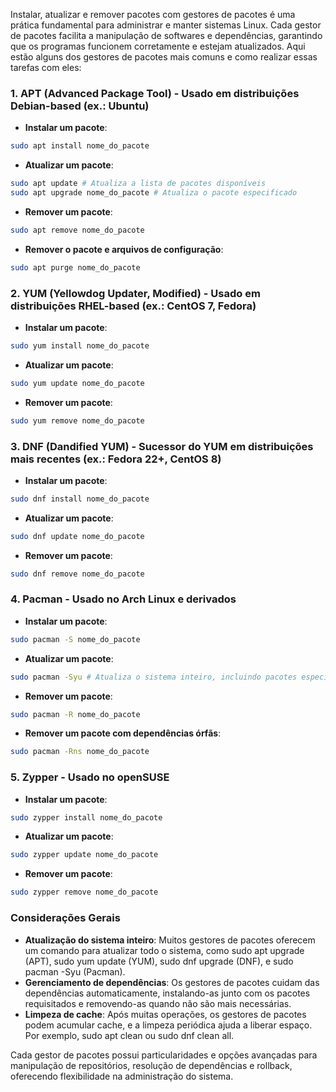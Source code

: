 Instalar, atualizar e remover pacotes com gestores de pacotes é uma prática fundamental para administrar e manter sistemas Linux. Cada gestor de pacotes facilita a manipulação de softwares e dependências, garantindo que os programas funcionem corretamente e estejam atualizados. Aqui estão alguns dos gestores de pacotes mais comuns e como realizar essas tarefas com eles:

### 1\. APT (Advanced Package Tool) - Usado em distribuições Debian-based (ex.: Ubuntu)

- **Instalar um pacote**:

```bash
sudo apt install nome_do_pacote
```

- **Atualizar um pacote**:

```bash
sudo apt update # Atualiza a lista de pacotes disponíveis
sudo apt upgrade nome_do_pacote # Atualiza o pacote especificado
```

- **Remover um pacote**:

```bash
sudo apt remove nome_do_pacote
```

- **Remover o pacote e arquivos de configuração**:

```bash
sudo apt purge nome_do_pacote
```


### 2\. YUM (Yellowdog Updater, Modified) - Usado em distribuições RHEL-based (ex.: CentOS 7, Fedora)

- **Instalar um pacote**:

```bash
sudo yum install nome_do_pacote
```

- **Atualizar um pacote**:

```bash
sudo yum update nome_do_pacote
```

- **Remover um pacote**:

```bash
sudo yum remove nome_do_pacote
```


### 3\. DNF (Dandified YUM) - Sucessor do YUM em distribuições mais recentes (ex.: Fedora 22+, CentOS 8)

- **Instalar um pacote**:

```bash
sudo dnf install nome_do_pacote
```

- **Atualizar um pacote**:

```bash
sudo dnf update nome_do_pacote
```

- **Remover um pacote**:

```bash
sudo dnf remove nome_do_pacote
```


### 4\. Pacman - Usado no Arch Linux e derivados

- **Instalar um pacote**:

```bash
sudo pacman -S nome_do_pacote
```

- **Atualizar um pacote**:

```bash
sudo pacman -Syu # Atualiza o sistema inteiro, incluindo pacotes específicos
```

- **Remover um pacote**:

```bash
sudo pacman -R nome_do_pacote
```

- **Remover um pacote com dependências órfãs**:

```bash
sudo pacman -Rns nome_do_pacote
```


### 5\. Zypper - Usado no openSUSE

- **Instalar um pacote**:

```bash
sudo zypper install nome_do_pacote
```

- **Atualizar um pacote**:

```bash
sudo zypper update nome_do_pacote
```

- **Remover um pacote**:

```bash
sudo zypper remove nome_do_pacote
```


### Considerações Gerais

- **Atualização do sistema inteiro**: Muitos gestores de pacotes oferecem um comando para atualizar todo o sistema, como sudo apt upgrade (APT), sudo yum update (YUM), sudo dnf upgrade (DNF), e sudo pacman -Syu (Pacman).
- **Gerenciamento de dependências**: Os gestores de pacotes cuidam das dependências automaticamente, instalando-as junto com os pacotes requisitados e removendo-as quando não são mais necessárias.
- **Limpeza de cache**: Após muitas operações, os gestores de pacotes podem acumular cache, e a limpeza periódica ajuda a liberar espaço. Por exemplo, sudo apt clean ou sudo dnf clean all.

Cada gestor de pacotes possui particularidades e opções avançadas para manipulação de repositórios, resolução de dependências e rollback, oferecendo flexibilidade na administração do sistema.

